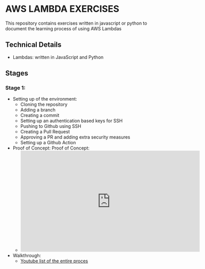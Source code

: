 # AWS LAMBDA EXERCISES
This repository contains exercises written in javascript or python to document the 
learning process of using AWS Lambdas

## Technical Details
- Lambdas: written in JavaScript and Python


## Stages
### Stage 1:
- Setting up of the environment:
   * Cloning the repository
   * Adding a branch
   * Creating a commit
   * Setting up an authentication based keys for SSH
   * Pushing to Github using SSH
   * Creating a Pull Request
   * Approving a PR and adding extra security measures
   * Setting up a Github Action
- Proof of Concept:
Proof of Concept:
   * <iframe width="560" height="315" src="https://www.youtube.com/embed/oPYoEWebhnc" frameborder="0" allow="accelerometer; autoplay; clipboard-write; encrypted-media; gyroscope; picture-in-picture" allowfullscreen></iframe>
- Walkthrough:
   * [Youtube list of the entire proces](https://www.youtube.com/playlist?list=PLsQR_Tmsj29mZfRpPBm7FAoj9rQBUwv2A)

